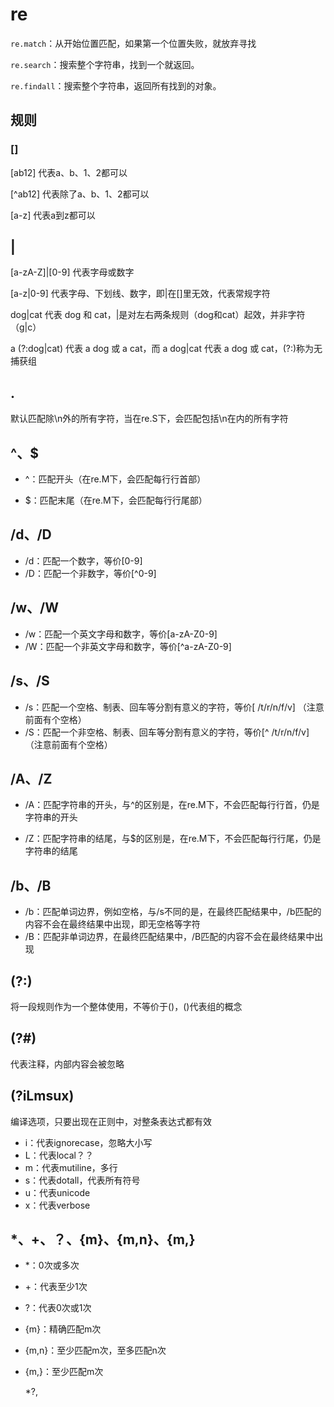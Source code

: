 # re

`re.match`：从开始位置匹配，如果第一个位置失败，就放弃寻找

`re.search`：搜索整个字符串，找到一个就返回。

`re.findall`：搜索整个字符串，返回所有找到的对象。

## 规则

### []

[ab12] 代表a、b、1、2都可以

[^ab12] 代表除了a、b、1、2都可以

[a-z] 代表a到z都可以

## |

[a-zA-Z]|[0-9] 代表字母或数字

[a-z|0-9] 代表字母、下划线、数字，即|在[]里无效，代表常规字符

dog|cat 代表 dog 和 cat，|是对左右两条规则（dog和cat）起效，并非字符（g|c）

a (?:dog|cat) 代表 a dog 或 a cat，而 a dog|cat 代表 a dog 或 cat，(?:)称为无捕获组

## .

默认匹配除\n外的所有字符，当在re.S下，会匹配包括\n在内的所有字符

## ^、$

- ^：匹配开头（在re.M下，会匹配每行行首部）

- $：匹配末尾（在re.M下，会匹配每行行尾部）

## /d、/D

- /d：匹配一个数字，等价[0-9]
- /D：匹配一个非数字，等价\[^0-9\]

## /w、/W

- /w：匹配一个英文字母和数字，等价[a-zA-Z0-9]
- /W：匹配一个非英文字母和数字，等价\[^a-zA-Z0-9\]

## /s、/S

- /s：匹配一个空格、制表、回车等分割有意义的字符，等价[ /t/r/n/f/v] （注意前面有个空格）
- /S：匹配一个非空格、制表、回车等分割有意义的字符，等价\[^ /t/r/n/f/v\] （注意前面有个空格）

## /A、/Z

- /A：匹配字符串的开头，与^的区别是，在re.M下，不会匹配每行行首，仍是字符串的开头

- /Z：匹配字符串的结尾，与$的区别是，在re.M下，不会匹配每行行尾，仍是字符串的结尾

## /b、/B

- /b：匹配单词边界，例如空格，与/s不同的是，在最终匹配结果中，/b匹配的内容不会在最终结果中出现，即无空格等字符
- /B：匹配非单词边界，在最终匹配结果中，/B匹配的内容不会在最终结果中出现

## (?:)

将一段规则作为一个整体使用，不等价于()，()代表组的概念

## (?#)

代表注释，内部内容会被忽略

## **(?iLmsux)** 

编译选项，只要出现在正则中，对整条表达式都有效

- i：代表ignorecase，忽略大小写
- L：代表local？？
- m：代表mutiline，多行
- s：代表dotall，代表所有符号
- u：代表unicode
- x：代表verbose

## *、+、？、{m}、{m,n}、{m,}

- *：0次或多次

- +：代表至少1次

- ?：代表0次或1次

- {m}：精确匹配m次

- {m,n}：至少匹配m次，至多匹配n次

- {m,}：至少匹配m次

  *?,